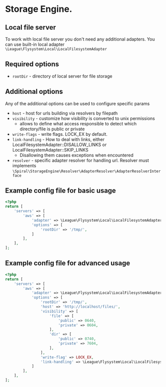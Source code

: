 Storage Engine. 
========

Local file server
-------
To work with local file server you don't need any additional adapters. 
You can use built-in local adapter `\League\Flysystem\Local\LocalFilesystemAdapter`

## Required options
- `rootDir` - directory of local server for file storage

## Additional options
Any of the additional options can be used to configure specific params
- `host` - host for urls building via resolvers by filepath
- `visibility` - customize how visibility is converted to unix permissions
  * allows to define what access responsible to detect which directory/file is public or private
- `write-flags` - write flags. LOCK_EX by default.
- `link-handling` - How to deal with links, either LocalFilesystemAdapter::DISALLOW_LINKS or LocalFilesystemAdapter::SKIP_LINKS
  * Disallowing them causes exceptions when encountered
- `resolver` - specific adapter resolver for handling url. Resolver must implements `\Spiral\StorageEngine\Resolver\AdapterResolver\AdapterResolverInterface`

## Example config file for basic usage
```php
<?php
return [
    'servers' => [
        'aws' => [
            'adapter' => \League\Flysystem\Local\LocalFilesystemAdapter::class,
            'options' => [
                'rootDir' => '/tmp/',
            ]
        ],
    ],
];
```

## Example config file for advanced usage
```php
<?php
return [
    'servers' => [
        'aws' => [
            'adapter' => \League\Flysystem\Local\LocalFilesystemAdapter::class,
            'options' => [
                'rootDir' => '/tmp/',
                'host' => 'http://localhost/files/',
                'visibility' => [
                    'file' => [
                        'public' => 0640,
                        'private' => 0604,
                    ],
                    'dir' => [
                        'public' => 0740,
                        'private' => 7604,
                    ],
                ],
                'write-flag' => LOCK_EX,
                'link-handling' => \League\Flysystem\Local\LocalFilesystemAdapter::DISALLOW_LINKS,
            ]
        ],
    ],
];
```
